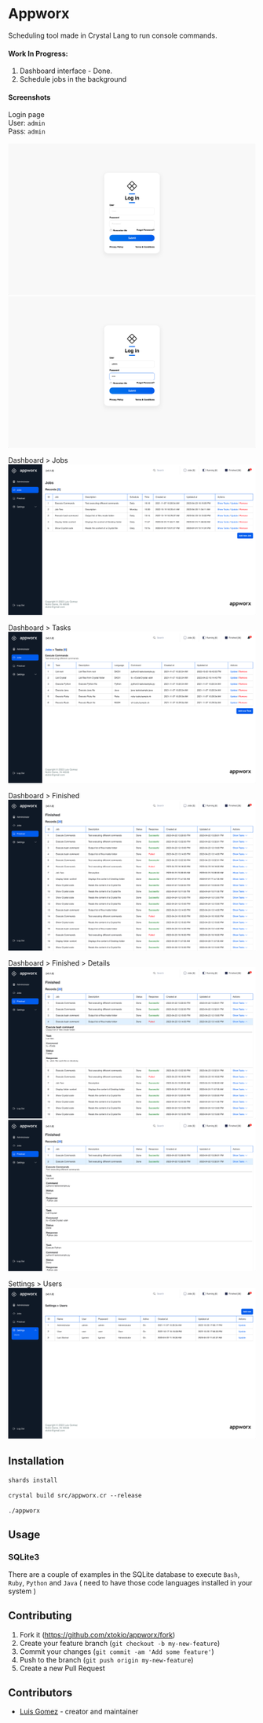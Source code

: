 # Appworx

Scheduling tool made in Crystal Lang to run console commands.
#### Work In Progress:
1. Dashboard interface - Done.
2. Schedule jobs in the background

#### Screenshots

Login page
<br>
User: `admin`
<br>
Pass: `admin`
<br><br>
![Login](screenshots/screenshot_01.png)
![Login](screenshots/screenshot_02.png)

Dashboard > Jobs
![Jobs](screenshots/screenshot_03.png)

Dashboard > Tasks
![Tasks](screenshots/screenshot_04.png)

Dashboard > Finished
![Finished](screenshots/screenshot_05.png)

Dashboard > Finished > Details
![Finished_Details_Failed](screenshots/screenshot_06.png)
![Finished_Details_Success](screenshots/screenshot_07.png)

Settings > Users
![Users](screenshots/screenshot_08.png)


## Installation

```shards install```

```crystal build src/appworx.cr --release```

```./appworx```


## Usage

### SQLite3
There are a couple of examples in the SQLite database to execute `Bash`, `Ruby`, `Python` and `Java` ( need to have those code languages installed in your system )

## Contributing

1. Fork it (<https://github.com/xtokio/appworx/fork>)
2. Create your feature branch (`git checkout -b my-new-feature`)
3. Commit your changes (`git commit -am 'Add some feature'`)
4. Push to the branch (`git push origin my-new-feature`)
5. Create a new Pull Request

## Contributors

- [Luis Gomez](https://github.com/xtokio) - creator and maintainer
